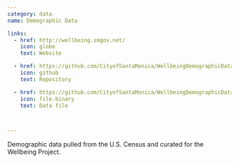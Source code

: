 ```yaml
---
category: data
name: Demographic Data

links:
  - href: http://wellbeing.smgov.net/
    icon: globe
    text: Website

  - href: https://github.com/CityofSantaMonica/WellbeingDemographicData/tree/SurveySubmissions/Demographic
    icon: github
    text: Repository

  - href: https://github.com/CityofSantaMonica/WellbeingDemographicData/blob/SurveySubmissions/Demographic/Wellbeing%20Demographics.xlsx?raw=true
    icon: file-binary
    text: Data file



---
```


Demographic data pulled from the U.S. Census and curated for the Wellbeing Project.
